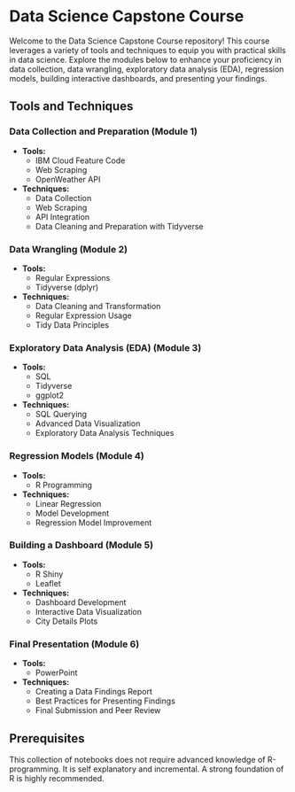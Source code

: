 # Data Science Capstone Course

Welcome to the Data Science Capstone Course repository! This course leverages a variety of tools and techniques to equip you with practical skills in data science. Explore the modules below to enhance your proficiency in data collection, data wrangling, exploratory data analysis (EDA), regression models, building interactive dashboards, and presenting your findings.

## Tools and Techniques

### Data Collection and Preparation (Module 1)
- **Tools:**
  - IBM Cloud Feature Code
  - Web Scraping
  - OpenWeather API
- **Techniques:**
  - Data Collection
  - Web Scraping
  - API Integration
  - Data Cleaning and Preparation with Tidyverse

### Data Wrangling (Module 2)
- **Tools:**
  - Regular Expressions
  - Tidyverse (dplyr)
- **Techniques:**
  - Data Cleaning and Transformation
  - Regular Expression Usage
  - Tidy Data Principles

### Exploratory Data Analysis (EDA) (Module 3)
- **Tools:**
  - SQL
  - Tidyverse
  - ggplot2
- **Techniques:**
  - SQL Querying
  - Advanced Data Visualization
  - Exploratory Data Analysis Techniques

### Regression Models (Module 4)
- **Tools:**
  - R Programming
- **Techniques:**
  - Linear Regression
  - Model Development
  - Regression Model Improvement

### Building a Dashboard (Module 5)
- **Tools:**
  - R Shiny
  - Leaflet
- **Techniques:**
  - Dashboard Development
  - Interactive Data Visualization
  - City Details Plots

### Final Presentation (Module 6)
- **Tools:**
  - PowerPoint
- **Techniques:**
  - Creating a Data Findings Report
  - Best Practices for Presenting Findings
  - Final Submission and Peer Review

## Prerequisites

This collection of notebooks does not require advanced knowledge of R-programming. It is self explanatory and incremental. A strong foundation of R is highly recommended.
